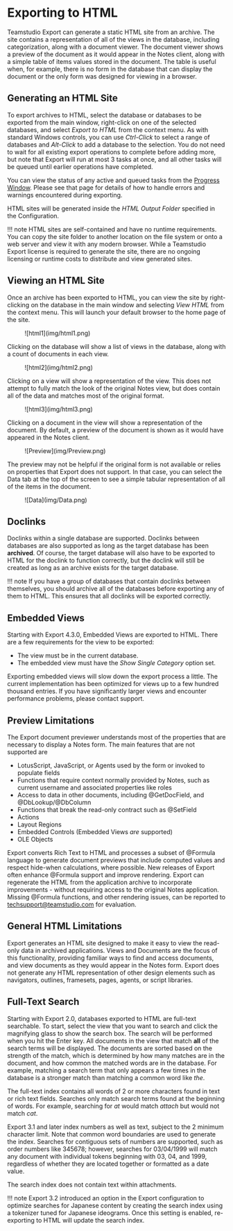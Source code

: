 # Exporting to HTML

Teamstudio Export can generate a static HTML site from an archive. The site contains a representation of all of the views in the database, including categorization, along with a document viewer. The document viewer shows a preview of the document as it would appear in the Notes client, along with a simple table of items values stored in the document. The table is useful when, for example, there is no form in the database that can display the document or the only form was designed for viewing in a browser. 

## Generating an HTML Site
To export archives to HTML, select the database or databases to be exported from the main window, right-click on one of the selected databases, and select *Export to HTML* from the context menu. As with standard Windows controls, you can use *Ctrl-Click* to select a range of databases and *Alt-Click* to add a database to the selection. You do not need to wait for all existing export operations to complete before adding more, but note that Export will run at most 3 tasks at once, and all other tasks will be queued until earlier operations have completed.

You can view the status of any active and queued tasks from the [Progress Window](progress.md). Please see that page for details of how to handle errors and warnings encountered during exporting.

HTML sites will be generated inside the *HTML Output Folder* specified in the Configuration.

!!! note
    HTML sites are self-contained and have no runtime requirements. You can copy the site folder to another location on the file system or onto a web server and view it with any modern browser. While a Teamstudio Export license is required to generate the site, there are no ongoing licensing or runtime costs to distribute and view generated sites.
    
## Viewing an HTML Site
Once an archive has been exported to HTML, you can view the site by right-clicking on the database in the main window and selecting *View HTML* from the context menu. This will launch your default browser to the home page of the site.

<figure markdown="1">
  ![html1](img/html1.png)
</figure>

Clicking on the database will show a list of views in the database, along with a count of documents in each view.

<figure markdown="1">
   ![html2](img/html2.png)
</figure>

Clicking on a view will show a representation of the view. This does not attempt to fully match the look of the original Notes view, but does contain all of the data and matches most of the original format.

<figure markdown="1">
  ![html3](img/html3.png)
</figure>

Clicking on a document in the view will show a representation of the document. By default, a preview of the document is shown as it would have appeared in the Notes client.

<figure markdown="1">
  ![Preview](img/Preview.png)
</figure>

The preview may not be helpful if the original form is not available or relies on properties that Export does not support. In that case, you can select the Data tab at the top of the screen to see a simple tabular representation of all of the items in the document.

<figure markdown="1">
  ![Data](img/Data.png)
</figure>

## Doclinks
Doclinks within a single database are supported. Doclinks between databases are also supported as long as the target database has been **archived**. Of course, the target database will also have to be exported to HTML for the doclink to function correctly, but the doclink will still be created as long as an archive exists for the target database.

!!! note
    If you have a group of databases that contain doclinks between themselves, you should archive
    all of the databases before exporting any of them to HTML. This ensures that all doclinks will
    be exported correctly.

## Embedded Views
Starting with Export 4.3.0, Embedded Views are exported to HTML. There are a few requirements for the view to be exported:

* The view must be in the current database.
* The embedded view must have the *Show Single Category* option set.

Exporting embedded views will slow down the export process a little. The current implementation has been optimized for views up to a few hundred thousand entries. If you have significantly larger views and encounter performance problems, please contact support.

## Preview Limitations
The Export document previewer understands most of the properties that are necessary to display a Notes form. The main features that are not supported are

* LotusScript, JavaScript, or Agents used by the form or invoked to populate fields
* Functions that require context normally provided by Notes, such as current username and associated properties like roles
* Access to data in other documents, including @GetDocField, and @DbLookup/@DbColumn
* Functions that break the read-only contract such as @SetField
* Actions
* Layout Regions
* Embedded Controls (Embedded Views *are* supported)
* OLE Objects

Export converts Rich Text to HTML and processes a subset of @Formula language to generate document previews that include computed values and respect hide-when calculations, where possible. New releases of Export often enhance @Formula support and improve rendering. Export can regenerate the HTML from the application archive to incorporate improvements - without requiring access to the original Notes application. Missing @Formula functions, and other rendering issues, can be reported to [techsupport@teamstudio.com](mailto:techsupport@teamstudio.com) for evaluation.

## General HTML Limitations
Export generates an HTML site designed to make it easy to view the read-only data in archived applications. Views and Documents are the focus of this functionality, providing familiar ways to find and access documents, and view documents as they would appear in the Notes form. Export does not generate any HTML representation of other design elements such as navigators, outlines, framesets, pages, agents, or script libraries.

## Full-Text Search
Starting with Export 2.0, databases exported to HTML are full-text searchable. To start, select the view that you want to search and click the magnifying glass to show the search box. The search will be performed when you hit the Enter key. All documents in the view that match **all** of the search terms will be displayed. The documents are sorted based on the strength of the match, which is determined by how many matches are in the document, and how common the matched words are in the database. For example, matching a search term that only appears a few times in the database is a stronger match than matching a common word like *the*.

The full-text index contains all words of 2 or more characters found in text or rich text fields. Searches only match search terms found at the beginning of words. For example, searching for *at* would match *attach* but would not match *cat*.

Export 3.1 and later index numbers as well as text, subject to the 2 minimum character limit. Note that common word boundaries are used to generate the index. Searches for contiguous sets of numbers are supported, such as order numbers like 345678; however, searches for 03/04/1999 will match any document with individual tokens beginning with 03, 04, and 1999, regardless of whether they are located together or formatted as a date value.

The search index does not contain text within attachments.

!!! note
    Export 3.2 introduced an option in the Export configuration to optimize searches for
    Japanese content by creating the search index using a tokenizer tuned for Japanese ideograms.
    Once this setting is enabled, re-exporting to HTML will update the search index.
  